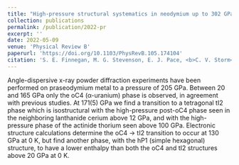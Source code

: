 ```yaml
---
title: "High-pressure structural systematics in neodymium up to 302 GPa"
collection: publications
permalink: /publication/2022-pr
excerpt: ''
date: 2022-05-09
venue: 'Physical Review B'
paperurl: 'https://doi.org/10.1103/PhysRevB.105.174104'
citation: 'S. E. Finnegan, M. G. Stevenson, E. J. Pace, <b>C. V. Storm</b>, J. D. McHardy, M. I. McMahon, S. G. MacLeod, E. Plekhanov, N. Bonini, C. Weber. <i>High-pressure structure of praseodymium revisited: In search of a uniform structural phase sequence for the lanthanide elements</i>, Phys. Rev. B 105, 174104 (2022).'
---
```


Angle-dispersive x-ray powder diffraction experiments have been performed on praseodymium metal to a pressure of 205 GPa. Between 20 and 165 GPa only the oC4 (α-uranium) phase is observed, in agreement with previous studies. At 171(5) GPa we find a transition to a tetragonal tI2 phase which is isostructural with the high-pressure post-oC4 phase seen in the neighboring lanthanide cerium above 12 GPa, and with the high- pressure phase of the actinide thorium seen above 100 GPa. Electronic structure calculations determine the oC4 → tI2 transition to occur at 130 GPa at 0 K, but find another phase, with the hP1 (simple hexagonal) structure, to have a lower enthalpy than both the oC4 and tI2 structures above 20 GPa at 0 K.